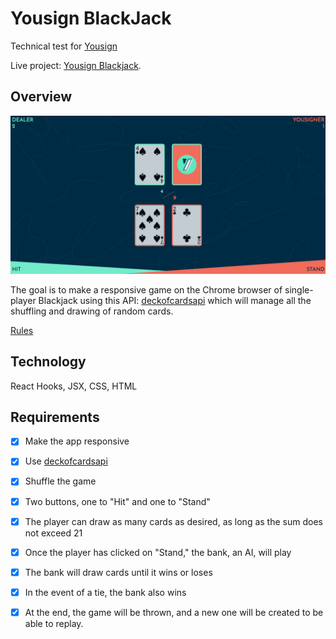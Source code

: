 # Yousign BlackJack

Technical test for [Yousign](https://yousign.com/en-eu)

Live project: [Yousign Blackjack](https://blackjack.mokokom.com/).

## Overview
![yousign blackjack screenshot](./yousign-blackjack-screenshot.png)

The goal is to make a responsive game on the Chrome browser of single-player Blackjack using this API: [deckofcardsapi](https://deckofcardsapi.com) which will manage all the shuffling and drawing of random cards.

[Rules](https://www.casinoonlinefrancais.info/blackjack/regles-du-jeu.html)

## Technology

React Hooks, JSX, CSS, HTML

## Requirements
- [x] Make the app responsive
- [x] Use [deckofcardsapi](https://deckofcardsapi.com)
- [x] Shuffle the game
- [x] Two buttons, one to "Hit" and one to "Stand"
- [x] The player can draw as many cards as desired, as long as the sum does not exceed 21
- [x] Once the player has clicked on "Stand," the bank, an AI, will play
- [x] The bank will draw cards until it wins or loses
- [x] In the event of a tie, the bank also wins
- [x] At the end, the game will be thrown, and a new one will be created to be able to replay.




